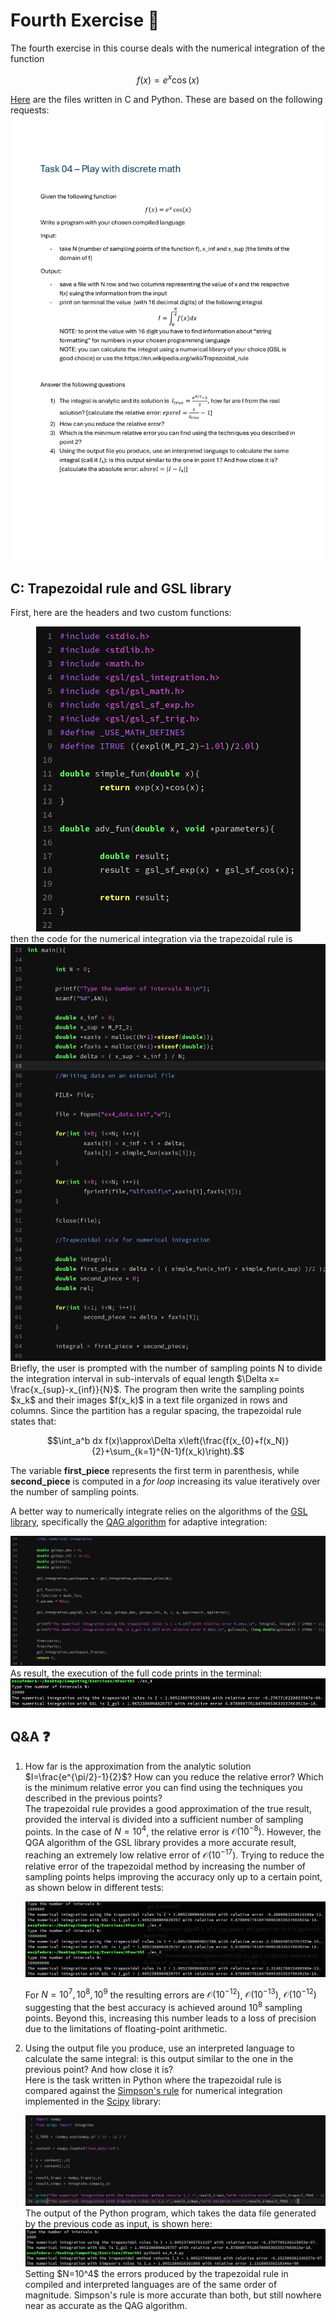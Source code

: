 # Fourth Exercise :pencil:

The fourth exercise in this course deals with the numerical integration of the function

$$f(x)=e^x \cos(x)$$

[Here]("https://github.com/EnricoSc1/SCPS/tree/main/code/Fourth_Exercise") are the files written in C and Python. These are based on the following requests:
![FourthExercise](https://raw.githubusercontent.com/EnricoSc1/SCPS/refs/heads/main/images/Task04.png)

## C: Trapezoidal rule and GSL library
First, here are the headers and two custom functions:
<center>
  <img src="https://raw.githubusercontent.com/EnricoSc1/SCPS/refs/heads/main/images/ex_4_head.png" 
  alt="FourthHeaders" />
</center>
then the code for the numerical integration via the trapezoidal rule is
<center>
  <img src="https://raw.githubusercontent.com/EnricoSc1/SCPS/refs/heads/main/images/ex_4_trap.png" 
  alt = "FourthTrap" />
</center>
Briefly, the user is prompted with the number of sampling points N to divide the integration interval in sub-intervals of equal length $\Delta x= \frac{x_{sup}-x_{inf}}{N}$. The program then write the sampling points $x_k$ and their images $f(x_k)$ in a text file organized in rows and columns. Since the partition has a regular spacing, the trapezoidal rule states that:

$$\int_a^b dx f(x)\approx\Delta x\left(\frac{f(x_{0}+f(x_N)}{2}+\sum_{k=1}^{N-1}f(x_k)\right).$$

The variable **first_piece** represents the first term in parenthesis, while **second_piece** is computed in a *for loop* increasing its value iteratively over the number of sampling points. 

A better way to numerically integrate relies on the algorithms of the [GSL library](https://www.gnu.org/software/gsl/), specifically the [QAG algorithm](https://www.gnu.org/software/gsl/doc/html/integration.html#qag-adaptive-integration) for adaptive integration:
<center>
  <img src="https://github.com/EnricoSc1/SCPS/blob/main/images/ex_4_gsl.png?raw=true" 
  alt="FourthGSL" />
</center>
As result, the execution of the full code prints in the terminal:
<center>
  <img src="https://raw.githubusercontent.com/EnricoSc1/SCPS/refs/heads/main/images/ex_4_print_c.png" 
  alt="FourthPrint" />
</center>

## Q&A :question:
1) How far is the approximation from the analytic solution $I=\frac{e^{\pi/2}-1}{2}$? How can you reduce the relative error? Which is the minimum relative error you can find using the techniques you described in the previous points?\
The trapezoidal rule provides a good approximation of the true result, provided the interval is divided into a sufficient number of sampling points. In the case of $N=10^4$, the relative error is $\mathcal O(10^{-8})$. However, the QGA algorithm of the GSL library provides a more accurate result, reaching an extremely low relative error of $\mathcal O(10^{-17})$. Trying to reduce the relative error of the trapezoidal method by increasing the number of sampling points helps improving the accuracy only up to a certain point, as shown below in different tests:
	<center>
	  <img src="https://raw.githubusercontent.com/EnricoSc1/SCPS/refs/heads/main/images/ex_4_minim.png" 
	  alt="FourthPrint" />
	</center>

	For $N=10^7,10^8,10^9$ the resulting errors are $\mathcal O (10^{-12})$, $\mathcal O (10^{-13})$, $\mathcal O (10^{-12})$ suggesting that the best accuracy is achieved around $10^8$ sampling points. Beyond this, increasing this number leads to a loss of precision due to the limitations of floating-point arithmetic.

2) 	Using the output file you produce, use an interpreted language to calculate the same
	integral: is this output similar to the one in the previous point? And how close it is?\
		Here is the task written in Python where the trapezoidal rule is compared against the [Simpson's rule](https://en.wikipedia.org/wiki/Simpson%27s_rule) for numerical integration implemented in the [Scipy](https://scipy.org/) library:
	<center>
	  <img src="https://raw.githubusercontent.com/EnricoSc1/SCPS/refs/heads/main/images/ex_4_py_code.png" alt="FourthPrint" />
	</center> 
	The output of the Python program, which takes the data file generated by the previous code 	
	as input, is shown here: 
	<center>
	<img src="https://raw.githubusercontent.com/EnricoSc1/SCPS/refs/heads/main/images/ex_4_py_term.png" 
	  alt="FourthPrint" />
	</center> 
	Setting $N=10^4$ the errors produced by the trapezoidal rule in compiled and interpreted languages are of the same order of magnitude. Simpson's rule is more accurate than both, but still nowhere near as accurate as the QAG algorithm.




